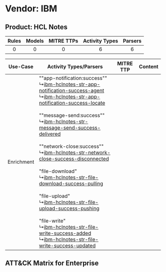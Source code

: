 Vendor: IBM
===========
Product: HCL Notes
------------------
| Rules | Models | MITRE TTPs | Activity Types | Parsers |
|:-----:|:------:|:----------:|:--------------:|:-------:|
|   0   |   0    |     0      |       6        |    6    |

|  Use-Case  | Activity Types/Parsers    | MITRE TTP | Content    |
|:----------:| ---- | --------- | ---- |
| Enrichment |  ""app-notification:success""<br> ↳[ibm-hclnotes-str-app-notification-success-agent](Ps/pC_ibmhclnotesstrappnotificationsuccessagent.md)<br> ↳[ibm-hclnotes-str-app-notification-success-locate](Ps/pC_ibmhclnotesstrappnotificationsuccesslocate.md)<br><br> ""message-send:success""<br> ↳[ibm-hclnotes-str-message-send-success-delivered](Ps/pC_ibmhclnotesstrmessagesendsuccessdelivered.md)<br><br> ""network-close:success""<br> ↳[ibm-hclnotes-str-network-close-success-disconnected](Ps/pC_ibmhclnotesstrnetworkclosesuccessdisconnected.md)<br><br> "file-download"<br> ↳[ibm-hclnotes-str-file-download-success-pulling](Ps/pC_ibmhclnotesstrfiledownloadsuccesspulling.md)<br><br> "file-upload"<br> ↳[ibm-hclnotes-str-file-upload-success-pushing](Ps/pC_ibmhclnotesstrfileuploadsuccesspushing.md)<br><br> "file-write"<br> ↳[ibm-hclnotes-str-file-write-success-added](Ps/pC_ibmhclnotesstrfilewritesuccessadded.md)<br> ↳[ibm-hclnotes-str-file-write-success-updated](Ps/pC_ibmhclnotesstrfilewritesuccessupdated.md)<br> |    | [](RM/r_m_ibm_hcl_notes_Enrichment.md) |

ATT&CK Matrix for Enterprise
----------------------------
